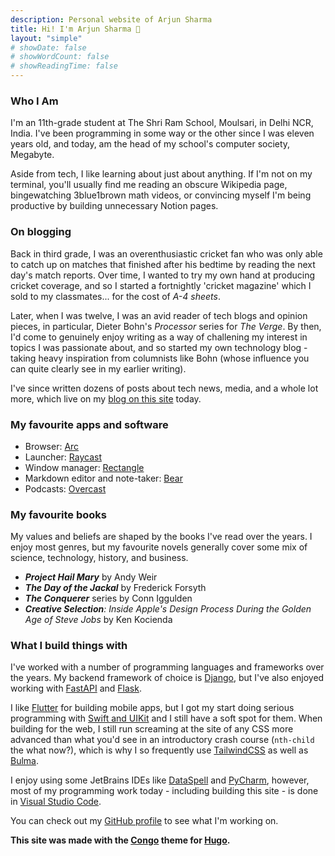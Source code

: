 ```yaml
---
description: Personal website of Arjun Sharma
title: Hi! I'm Arjun Sharma 👋
layout: "simple"
# showDate: false
# showWordCount: false
# showReadingTime: false
---
```

### Who I Am

I'm an 11th-grade student at The Shri Ram School, Moulsari, in Delhi NCR, India. I've been programming in some way or the other since I was eleven years old, and today, am the head of my school's computer society, Megabyte.

Aside from tech, I like learning about just about anything. If I'm not on my terminal, you'll usually find me reading an obscure Wikipedia page, bingewatching 3blue1brown math videos, or convincing myself I'm being productive by building unnecessary Notion pages.

### On blogging

Back in third grade, I was an overenthusiastic cricket fan who was only able to catch up on matches that finished after his bedtime by reading the next day's match reports. Over time, I wanted to try my own hand at producing cricket coverage, and so I started a fortnightly 'cricket magazine' which I sold to my classmates... for the cost of _A-4 sheets_.

Later, when I was twelve, I was an avid reader of tech blogs and opinion pieces, in particular, Dieter Bohn's _Processor_ series for _The Verge_. By then, I'd come to genuinely enjoy writing as a way of challening my interest in topics I was passionate about, and so started my own technology blog - taking heavy inspiration from columnists like Bohn (whose influence you can quite clearly see in my earlier writing).

I've since written dozens of posts about tech news, media, and a whole lot  more, which live on my [blog on this site](/blog) today.

### My favourite apps and software

* Browser: [Arc](https://arc.net/)
* Launcher: [Raycast](https://www.raycast.com/)
* Window manager: [Rectangle](https://rectangleapp.com/)
* Markdown editor and note-taker: [Bear](https://bear.app/)
* Podcasts: [Overcast](https://overcast.fm/)

### My favourite books

My values and beliefs are shaped by the books I've read over the years. I enjoy most genres, but my favourite novels generally cover some mix of science, technology, history, and business.

* _**Project Hail Mary**_ by Andy Weir
* _**The Day of the Jackal**_ by Frederick Forsyth
* _**The Conquerer**_ series by Conn Iggulden
* _**Creative Selection**: Inside Apple's Design Process During the Golden Age of Steve Jobs_ by Ken Kocienda

### What I build things with

I've worked with a number of programming languages and frameworks over the years.
My backend framework of choice is [Django](https://www.djangoproject.com/), but I've also enjoyed working with [FastAPI](https://fastapi.tiangolo.com/) and [Flask](https://flask.palletsprojects.com/en/2.2.x/).

I like [Flutter](https://flutter.dev/) for building mobile apps, but I got my start doing serious programming with [Swift and UIKit](https://developer.apple.com/documentation/uikit) and I still have a soft spot for them. When building for the web, I still run screaming at the site of any CSS more advanced than what you'd see in an introductory crash course (`nth-child` the what now?), which is why I so frequently use [TailwindCSS](tailwindcsss.com) as well as [Bulma](bulma.io).

I enjoy using some JetBrains IDEs like [DataSpell](https://www.jetbrains.com/dataspell/) and [PyCharm](https://www.jetbrains.com/pycharm/), however, most of my programming work today - including building this site - is done in [Visual Studio Code](https://code.visualstudio.com/).  

You can check out my [GitHub profile](github.com/ArjunS07) to see what I'm working on.  

**This site was made with the [Congo](https://github.com/jpanther/congo) theme for [Hugo](gohugo.io).**
